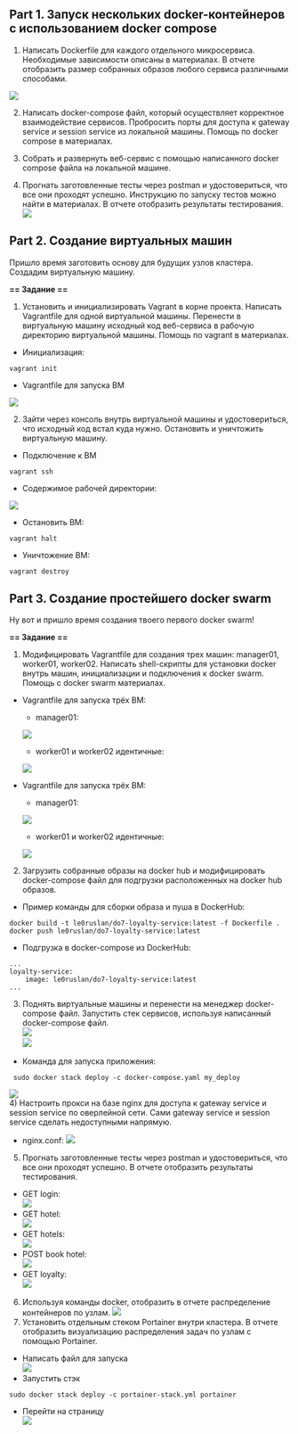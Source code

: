 ## Part 1. Запуск нескольких docker-контейнеров с использованием docker compose

1) Написать Dockerfile для каждого отдельного микросервиса. Необходимые зависимости описаны в материалах. В отчете отобразить размер собранных образов любого сервиса различными способами.<br>

![](images/images-size.png)<br>

2) Написать docker-compose файл, который осуществляет корректное взаимодействие сервисов. Пробросить порты для доступа к gateway service и session service из локальной машины. Помощь по docker compose в материалах.

3) Собрать и развернуть веб-сервис с помощью написанного docker compose файла на локальной машине.

4) Прогнать заготовленные тесты через postman и удостовериться, что все они проходят успешно. Инструкцию по запуску тестов можно найти в материалах. В отчете отобразить результаты тестирования.<br>
![](images/postman-test.png)<br>

## Part 2. Создание виртуальных машин

Пришло время заготовить основу для будущих узлов кластера. Создадим виртуальную машину.

**== Задание ==**

1) Установить и инициализировать Vagrant в корне проекта. Написать Vagrantfile для одной виртуальной машины. Перенести в виртуальную машину исходный код веб-сервиса в рабочую директорию виртуальной машины. Помощь по vagrant в материалах.
* Инициализация:
```
vagrant init
```
* Vagrantfile для запуска ВМ

![](images/vagrantfile.png)<br>

2) Зайти через консоль внутрь виртуальной машины и удостовериться, что исходный код встал куда нужно. Остановить и уничтожить виртуальную машину.

* Подключение к ВМ
```
vagrant ssh
```
* Содержимое рабочей директории:<br>

![](images/services-on-vm.png)<br>

* Остановить ВМ:
```
vagrant halt
```
* Уничтожение ВМ:
```
vagrant destroy
```

## Part 3. Создание простейшего docker swarm

Ну вот и пришло время создания твоего первого docker swarm!

**== Задание ==**

1) Модифицировать Vagrantfile для создания трех машин: manager01, worker01, worker02. Написать shell-скрипты для установки docker внутрь машин, инициализации и подключения к docker swarm. Помощь с docker swarm материалах.

* Vagrantfile для запуска трёх ВМ:
    * manager01:<br>

    ![](images/vagrant-manager.png)

    * worker01 и worker02 идентичные:

    ![](images/vagrant-worker.png)

* Vagrantfile для запуска трёх ВМ:
    * manager01:<br>

    ![](images/sh-manager.png)

    * worker01 и worker02 идентичные:

    ![](images/sh-worker.png)

2) Загрузить собранные образы на docker hub и модифицировать docker-compose файл для подгрузки расположенных на docker hub образов.

* Пример команды для сборки образа и пуша в DockerHub:
```
docker build -t le0ruslan/do7-loyalty-service:latest -f Dockerfile .
docker push le0ruslan/do7-loyalty-service:latest
```
* Подгрузка в docker-compose из DockerHub:
```
...
loyalty-service:
    image: le0ruslan/do7-loyalty-service:latest
...
```

3) Поднять виртуальные машины и перенести на менеджер docker-compose файл. Запустить стек сервисов, используя написанный docker-compose файл.<br>
![](images/vagrant-status.png)<br>
![](images/node-ls.png)<br>
* Команда для запуска приложения: 
```
 sudo docker stack deploy -c docker-compose.yaml my_deploy
```
![](images/stack-serveces.png)<br>
4) Настроить прокси на базе nginx для доступа к gateway service и session service по оверлейной сети. Сами gateway service и session service сделать недоступными напрямую.
* nginx.conf:
![](nginx-conf.png)
5) Прогнать заготовленные тесты через postman и удостовериться, что все они проходят успешно. В отчете отобразить результаты тестирования.
* GET login:<br>
![](images/get-login.png)
* GET hotel:<br>
![](images/get-hotel.png)
* GET hotels:<br>
![](images/get-hotels.png)
* POST book hotel:<br>
![](images/book-hotel.png)
* GET loyalty:<br>
![](images/get-loyalty.png)
6) Используя команды docker, отобразить в отчете распределение контейнеров по узлам.
![](images/service-on-nodes.png)
7) Установить отдельным стеком Portainer внутри кластера. В отчете отобразить визуализацию распределения задач по узлам с помощью Portainer.

* Написать файл для запуска<br>
![](images/portainer-stack.png)
* Запустить стэк
```
sudo docker stack deploy -c portainer-stack.yml portainer
```
* Перейти на страницу<br>
![](images/portainer.png)